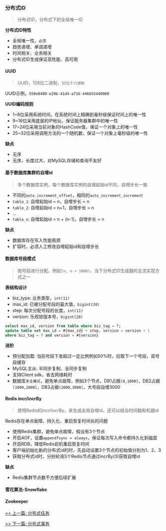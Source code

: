 ### 分布式ID

> 分布式ID，分布式下的全局唯一ID

**分布式ID特性**

* 全局唯一性，`必须`
* 趋势递增、单调递增
* 时间相关、业务相关
* 分布式ID生成保证高性能、高可用

#### UUID

> UUID，128位二进制，`32位十六进制`

UUID示例，`550e8400-e29b-41d4-a716-446655440000`

**UUID编码规则**

* 1~8位采用系统时间，在系统时间上精确到毫秒级保证时间上的唯一性
* 9~16位采用底层的IP地址，保证服务器集群中的唯一性
* 17~24位采用当前对象的HashCode值，保证一个对象上的唯一性
* 25~32位采用调用方法的一个随机数，保证一个对象上毫秒级的唯一性

**缺点**

* 无序
* 无序，长度过大，对MySQL存储和查询不友好

#### 基于数据库集群的自增id

> 多个数据库实例，每个数据库实例的自增起始id不同，自增步长一致

* 不同的`auto_increment_offset`，相同的`auto_increment_increment`
* `table_1`: 自增起始id = n，自增步长 = n
* `table_2`: 自增起始id = n+1，自增步长 = n
* ...
* `table_n`: 自增起始id = n + (n-1)，自增步长 = n

**缺点**

* 数据库存在写入性能瓶颈
* 扩容时，必须人工修改自增起始id和自增步长

#### 数据库号段模式

> 按号段进行分配，例如`[n, n + 1000)`，当下分布式ID生成器的主流实现方式之一

**表结构设计**

* biz_type: 业务类型，`int(11)`
* max_id: 已被分配号段的最大值，`bigint(20)`
* step: 每次分配号段的长度，`int(11)`
* version: 乐观锁版本号，`bigint(20)`

```sql
select max_id, version from table where biz_tag = ?;
update table set max_id = #{max_id} + step, version = version + 1
where biz_tag = ? and version = #{version}
```

**进阶**

* 预分配加载: 当前号段下发超过一定比例例如50%时，拉取下一个号段，双号段缓存
* MySQL主从: 半同步复制、全同步复制
* 支持Client sdk，省去网络耗时
* 数据库`多主模式`，避免单点故障，例如3个节点，DB1占据`(0,1000]`，DB2占据`(1000,2000]`，DB3占据`(2000,3000]`，大号段自增3000

#### Redis incr/incrBy

> 使用Redis的incr/incrBy，来生成全局自增id，还可以结合时间戳和机器id

Redis存在单点故障、持久化、重启恢复时间长的问题

* 使用Redis集群，避免单点故障，假设有3个节点
* 开启AOF，设置`appendfsync = always`，保证每次写入命令都持久化到磁盘
* 开启RDB，降低Redis宕机重启恢复时间
* 客户端初始化新的分布式id的时，先自动设置3个节点的初始值分别为1、2、3
* 获取分布式id时，分别轮询3个Redis节点通过incrBy(3)获取自增id

**缺点**

* Redis集群节点数不方便后续扩展

#### 雪花算法-Snowflake

#### Zookeeper


[<< 上一篇: 分布式任务](4-分布式/分布式任务.md)

[>> 下一篇: 分布式事务](4-分布式/分布式事务.md)
